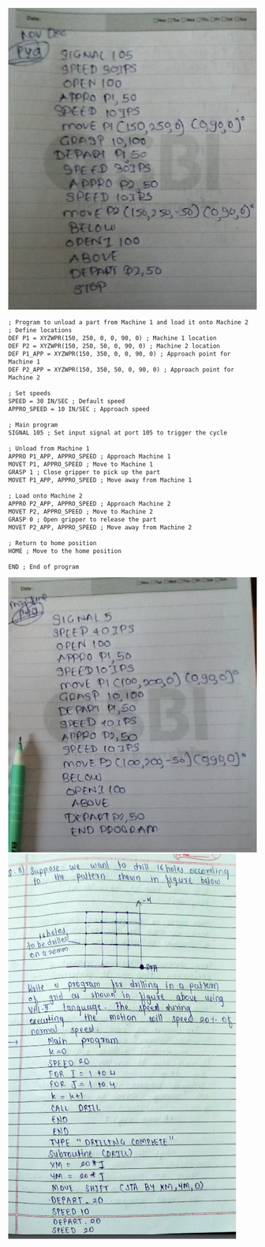![Pasted image 20240514150020](Pasted%20image%2020240514150020.png)
```
; Program to unload a part from Machine 1 and load it onto Machine 2
; Define locations
DEF P1 = XYZWPR(150, 250, 0, 0, 90, 0) ; Machine 1 location
DEF P2 = XYZWPR(150, 250, 50, 0, 90, 0) ; Machine 2 location
DEF P1_APP = XYZWPR(150, 350, 0, 0, 90, 0) ; Approach point for Machine 1
DEF P2_APP = XYZWPR(150, 350, 50, 0, 90, 0) ; Approach point for Machine 2

; Set speeds
SPEED = 30 IN/SEC ; Default speed
APPRO_SPEED = 10 IN/SEC ; Approach speed

; Main program
SIGNAL 105 ; Set input signal at port 105 to trigger the cycle

; Unload from Machine 1
APPRO P1_APP, APPRO_SPEED ; Approach Machine 1
MOVET P1, APPRO_SPEED ; Move to Machine 1
GRASP 1 ; Close gripper to pick up the part
MOVET P1_APP, APPRO_SPEED ; Move away from Machine 1

; Load onto Machine 2
APPRO P2_APP, APPRO_SPEED ; Approach Machine 2
MOVET P2, APPRO_SPEED ; Move to Machine 2
GRASP 0 ; Open gripper to release the part
MOVET P2_APP, APPRO_SPEED ; Move away from Machine 2

; Return to home position
HOME ; Move to the home position

END ; End of program
```
![Pasted image 20240514150052](Pasted%20image%2020240514150052.png)
![Pasted image 20240514224356](Pasted%20image%2020240514224356.png)